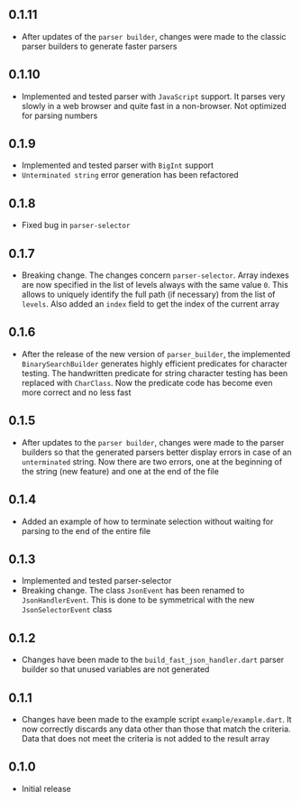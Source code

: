 ## 0.1.11

- After updates of the `parser builder`, changes were made to the classic parser builders to generate faster parsers

## 0.1.10

- Implemented and tested parser with `JavaScript` support. It parses very slowly in a web browser and quite fast in a non-browser. Not optimized for parsing numbers

## 0.1.9

- Implemented and tested parser with `BigInt` support
- `Unterminated string` error generation has been refactored

## 0.1.8

- Fixed bug in `parser-selector`

## 0.1.7

- Breaking change. The changes concern `parser-selector`. Array indexes are now specified in the list of levels always with the same value `0`. This allows to uniquely identify the full path (if necessary) from the list of `levels`. Also added an `index` field to get the index of the current array

## 0.1.6

- After the release of the new version of `parser_builder`, the implemented `BinarySearchBuilder` generates highly efficient predicates for character testing. The handwritten predicate for string character testing has been replaced with `CharClass`. Now the predicate code has become even more correct and no less fast

## 0.1.5

- After updates to the `parser builder`, changes were made to the parser builders so that the generated parsers better display errors in case of an `unterminated` string. Now there are two errors, one at the beginning of the string (new feature) and one at the end of the file

## 0.1.4

- Added an example of how to terminate selection without waiting for parsing to the end of the entire file

## 0.1.3

- Implemented and tested parser-selector
- Breaking change. The class `JsonEvent` has been renamed to `JsonHandlerEvent`. This is done to be symmetrical with the new `JsonSelectorEvent` class

## 0.1.2

- Changes have been made to the `build_fast_json_handler.dart` parser builder so that unused variables are not generated

## 0.1.1

- Changes have been made to the example script `example/example.dart`. It now correctly discards any data other than those that match the criteria. Data that does not meet the criteria is not added to the result array

## 0.1.0

- Initial release